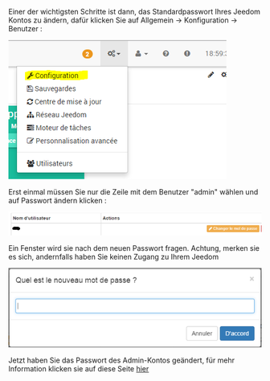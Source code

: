 Einer der wichtigsten Schritte ist dann, das Standardpasswort Ihres Jeedom Kontos zu ändern, dafür klicken Sie auf Allgemein → Konfiguration → Benutzer :

![](../images/premier-changeuser.png)

Erst einmal müssen Sie nur die Zeile mit dem Benutzer "admin" wählen und auf Passwort ändern klicken :

![](../images/premier-changeuser2.png)

Ein Fenster wird sie nach dem neuen Passwort fragen. Achtung, merken sie es sich, andernfalls haben Sie keinen Zugang zu Ihrem Jeedom

![](../images/premier-changeuser3.png)

Jetzt haben Sie das Passwort des Admin-Kontos geändert, für mehr Information klicken sie auf diese Seite [hier](https://www.jeedom.fr/doc/documentation/core/fr_FR/doc-core-user.html)

